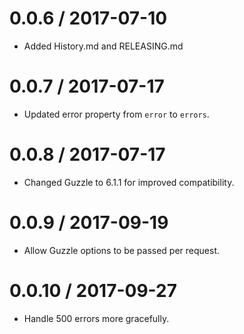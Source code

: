 0.0.6 / 2017-07-10
==================

  * Added History.md and RELEASING.md

0.0.7 / 2017-07-17
==================

  * Updated error property from `error` to `errors`.

0.0.8 / 2017-07-17
==================

  * Changed Guzzle to 6.1.1 for improved compatibility.

0.0.9 / 2017-09-19
==================

  * Allow Guzzle options to be passed per request.

0.0.10 / 2017-09-27
==================

  * Handle 500 errors more gracefully.
